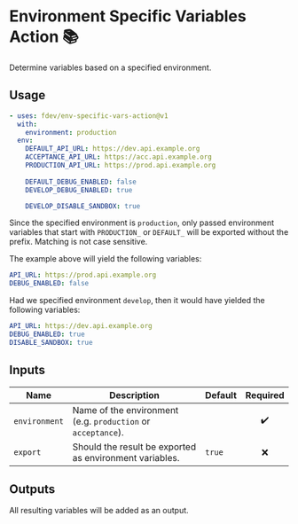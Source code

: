 # Environment Specific Variables Action :books:

Determine variables based on a specified environment.

## Usage

```yaml
- uses: fdev/env-specific-vars-action@v1
  with:
    environment: production
  env:
    DEFAULT_API_URL: https://dev.api.example.org
    ACCEPTANCE_API_URL: https://acc.api.example.org
    PRODUCTION_API_URL: https://prod.api.example.org
    
    DEFAULT_DEBUG_ENABLED: false
    DEVELOP_DEBUG_ENABLED: true

    DEVELOP_DISABLE_SANDBOX: true
```

Since the specified environment is `production`, only passed environment variables that start with `PRODUCTION_` or `DEFAULT_` will be exported without the prefix. Matching is not case sensitive.

The example above will yield the following variables:

```yaml
API_URL: https://prod.api.example.org
DEBUG_ENABLED: false
```

Had we specified environment `develop`, then it would have yielded the following variables:

```yaml
API_URL: https://dev.api.example.org
DEBUG_ENABLED: true
DISABLE_SANDBOX: true
```


## Inputs

| Name          | Description                                                  | Default |      Required      |
|---------------|--------------------------------------------------------------|---------|:------------------:|
| `environment` | Name of the environment (e.g. `production` or `acceptance`). |         | :heavy_check_mark: |
| `export`      | Should the result be exported as environment variables.      | `true`  |        :x:         |


## Outputs

All resulting variables will be added as an output.
